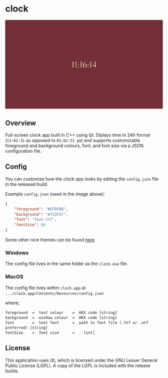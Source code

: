 # clock

![screenshot](./Assets/hero%20image.png)

## Overview
Full-screen clock app built in C++ using Qt. Diplays time in 24h format (`13:02:31` as opposed to `01:02:31 pm`) and supports customizable foreground and background colours, font, and font size via a JSON configuration file.

## Config
You can customize how the clock app looks by editing the `config.json` file in the released build  
  
Example `config.json` (used in the image above):
```json
{
    "foreground": "#EFDFBB",
    "background": "#722F37",
    "font": "font.ttf",
    "fontSize": 80
}
```
  
Some other nice themes can be found [here](https://starstalker.xyz/work/articles/clock-app-configs)
  

### Windows
The config file lives in the same folder as the `clock.exe` file.
### MacOS
The config file lives within `clock.app` at `.../clock.app/Contents/Resources/config.json`  
  

where;  
```
foreground  =  text colour    =  HEX code [string]  
background  =  window colour  =  HEX code [string]  
font        =  text font      =  path to font file (.ttf or .otf preferred) [string]  
fontSize    =  font size      =  . [int]
```

## License
This application uses Qt, which is licensed under the GNU Lesser General Public License (LGPL). A copy of the LGPL is included with the release builds.